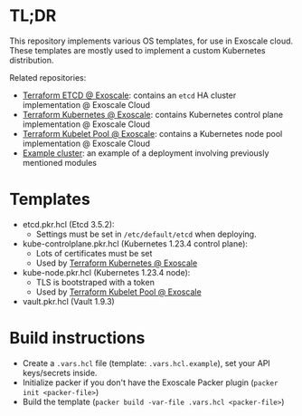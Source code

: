 # TL;DR

This repository implements various OS templates, for use in Exoscale cloud.
These templates are mostly used to implement a custom Kubernetes distribution.

Related repositories:
- [Terraform ETCD @ Exoscale](https://github.com/PhilippeChepy/terraform-exoscale-etcd): contains an `etcd` HA cluster implementation @ Exoscale Cloud
- [Terraform Kubernetes @ Exoscale](https://github.com/PhilippeChepy/terraform-exoscale-kubernetes): contains Kubernetes control plane implementation @ Exoscale Cloud
- [Terraform Kubelet Pool @ Exoscale](https://github.com/PhilippeChepy/terraform-exoscale-kubelet-pool): contains a Kubernetes node pool implementation @ Exoscale Cloud
- [Example cluster](https://github.com/PhilippeChepy/kubernetes-exoscale-demo): an example of a deployment involving previously mentioned modules

# Templates

- etcd.pkr.hcl (Etcd 3.5.2):
    - Settings must be set in `/etc/default/etcd` when deploying.
- kube-controlplane.pkr.hcl (Kubernetes 1.23.4 control plane):
    - Lots of certificates must be set
    - Used by [Terraform Kubernetes @ Exoscale](https://github.com/PhilippeChepy/terraform-exoscale-kubernetes)
- kube-node.pkr.hcl (Kubernetes 1.23.4 node):
    - TLS is bootstraped with a token
    - Used by [Terraform Kubelet Pool @ Exoscale](https://github.com/PhilippeChepy/terraform-exoscale-kubelet-pool)
- vault.pkr.hcl (Vault 1.9.3)

# Build instructions

- Create a `.vars.hcl` file (template: `.vars.hcl.example`), set your API keys/secrets inside.
- Initialize packer if you don't have the Exoscale Packer plugin (`packer init <packer-file>`)
- Build the template (`packer build -var-file .vars.hcl <packer-file>`)
